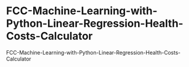 # FCC-Machine-Learning-with-Python-Linear-Regression-Health-Costs-Calculator
FCC-Machine-Learning-with-Python-Linear-Regression-Health-Costs-Calculator

